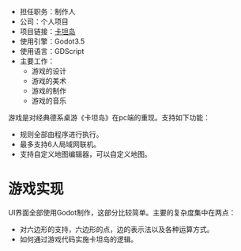 - 担任职务：制作人
- 公司：个人项目
- 项目链接：[卡坦岛](https://github.com/kirakuiin/Catan)
- 使用引擎：Godot3.5
- 使用语言：GDScript
- 主要工作：
	- 游戏的设计
	- 游戏的美术
	- 游戏的制作
	- 游戏的音乐

游戏是对经典德系桌游《卡坦岛》在pc端的重现。支持如下功能：
- 规则全部由程序进行执行。
- 最多支持6人局域网联机。
- 支持自定义地图编辑器，可以自定义地图。

# 游戏实现

UI界面全部使用Godot制作，这部分比较简单。主要的复杂度集中在两点：
- 对六边形的支持，六边形的点，边的表示法以及各种运算方式。
- 如何通过游戏代码实施卡坦岛的逻辑。

